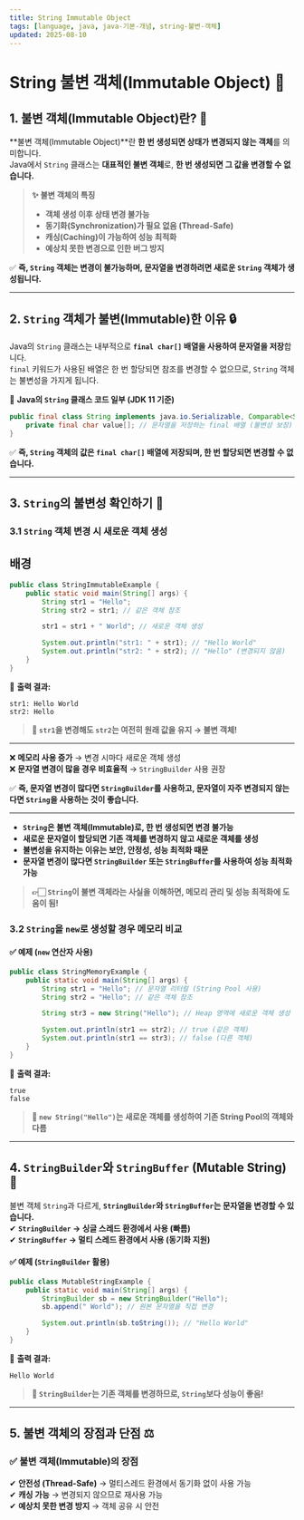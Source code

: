 ```yaml
---
title: String Immutable Object
tags: [language, java, java-기본-개념, string-불변-객체]
updated: 2025-08-10
---
```

# String 불변 객체(Immutable Object) 🚀

## 1. 불변 객체(Immutable Object)란? 🤔

**불변 객체(Immutable Object)**란 **한 번 생성되면 상태가 변경되지 않는 객체**를 의미합니다.  
Java에서 `String` 클래스는 **대표적인 불변 객체**로, **한 번 생성되면 그 값을 변경할 수 없습니다.**

> **✨ 불변 객체의 특징**
> - **객체 생성 이후 상태 변경 불가능**
> - **동기화(Synchronization)가 필요 없음 (Thread-Safe)**
> - **캐싱(Caching)이 가능하여 성능 최적화**
> - **예상치 못한 변경으로 인한 버그 방지**

✅ **즉, `String` 객체는 변경이 불가능하며, 문자열을 변경하려면 새로운 `String` 객체가 생성됩니다.**

---

## 2. `String` 객체가 불변(Immutable)한 이유 🔒

Java의 `String` 클래스는 내부적으로 **`final char[]` 배열을 사용하여 문자열을 저장**합니다.  
`final` 키워드가 사용된 배열은 한 번 할당되면 참조를 변경할 수 없으므로, `String` 객체는 불변성을 가지게 됩니다.

📌 **Java의 `String` 클래스 코드 일부 (JDK 11 기준)**
```java
public final class String implements java.io.Serializable, Comparable<String>, CharSequence {
    private final char value[]; // 문자열을 저장하는 final 배열 (불변성 보장)
}
```  

✅ **즉, `String` 객체의 값은 `final char[]` 배열에 저장되며, 한 번 할당되면 변경할 수 없습니다.**

---

## 3. `String`의 불변성 확인하기 🔄

### 3.1 `String` 객체 변경 시 새로운 객체 생성

## 배경
```java
public class StringImmutableExample {
    public static void main(String[] args) {
        String str1 = "Hello";
        String str2 = str1; // 같은 객체 참조

        str1 = str1 + " World"; // 새로운 객체 생성

        System.out.println("str1: " + str1); // "Hello World"
        System.out.println("str2: " + str2); // "Hello" (변경되지 않음)
    }
}
```
📌 **출력 결과:**
```
str1: Hello World
str2: Hello
```
> **📌 `str1`을 변경해도 `str2`는 여전히 원래 값을 유지 → 불변 객체!**

---

❌ **메모리 사용 증가** → 변경 시마다 새로운 객체 생성  
❌ **문자열 변경이 많을 경우 비효율적** → `StringBuilder` 사용 권장

✅ **즉, 문자열 변경이 많다면 `StringBuilder`를 사용하고, 문자열이 자주 변경되지 않는다면 `String`을 사용하는 것이 좋습니다.**

---


- **`String`은 불변 객체(Immutable)로, 한 번 생성되면 변경 불가능**
- **새로운 문자열이 할당되면 기존 객체를 변경하지 않고 새로운 객체를 생성**
- **불변성을 유지하는 이유는 보안, 안정성, 성능 최적화 때문**
- **문자열 변경이 많다면 `StringBuilder` 또는 `StringBuffer`를 사용하여 성능 최적화 가능**

> **👉🏻 `String`이 불변 객체라는 사실을 이해하면, 메모리 관리 및 성능 최적화에 도움이 됨!**  






### 3.2 `String`을 `new`로 생성할 경우 메모리 비교

#### ✅ 예제 (`new` 연산자 사용)
```java
public class StringMemoryExample {
    public static void main(String[] args) {
        String str1 = "Hello"; // 문자열 리터럴 (String Pool 사용)
        String str2 = "Hello"; // 같은 객체 참조

        String str3 = new String("Hello"); // Heap 영역에 새로운 객체 생성

        System.out.println(str1 == str2); // true (같은 객체)
        System.out.println(str1 == str3); // false (다른 객체)
    }
}
```
📌 **출력 결과:**
```
true
false
```
> **📌 `new String("Hello")`는 새로운 객체를 생성하여 기존 String Pool의 객체와 다름**

---





## 4. `StringBuilder`와 `StringBuffer` (Mutable String) 🔄

불변 객체 `String`과 다르게, **`StringBuilder`와 `StringBuffer`는 문자열을 변경할 수 있습니다.**  
✔ **`StringBuilder` → 싱글 스레드 환경에서 사용 (빠름)**  
✔ **`StringBuffer` → 멀티 스레드 환경에서 사용 (동기화 지원)**

#### ✅ 예제 (`StringBuilder` 활용)
```java
public class MutableStringExample {
    public static void main(String[] args) {
        StringBuilder sb = new StringBuilder("Hello");
        sb.append(" World"); // 원본 문자열을 직접 변경

        System.out.println(sb.toString()); // "Hello World"
    }
}
```
📌 **출력 결과:**
```
Hello World
```
> **📌 `StringBuilder`는 기존 객체를 변경하므로, `String`보다 성능이 좋음!**

---

## 5. 불변 객체의 장점과 단점 ⚖️

### ✅ **불변 객체(Immutable)의 장점**
✔ **안전성 (Thread-Safe)** → 멀티스레드 환경에서 동기화 없이 사용 가능  
✔ **캐싱 가능** → 변경되지 않으므로 재사용 가능  
✔ **예상치 못한 변경 방지** → 객체 공유 시 안전

